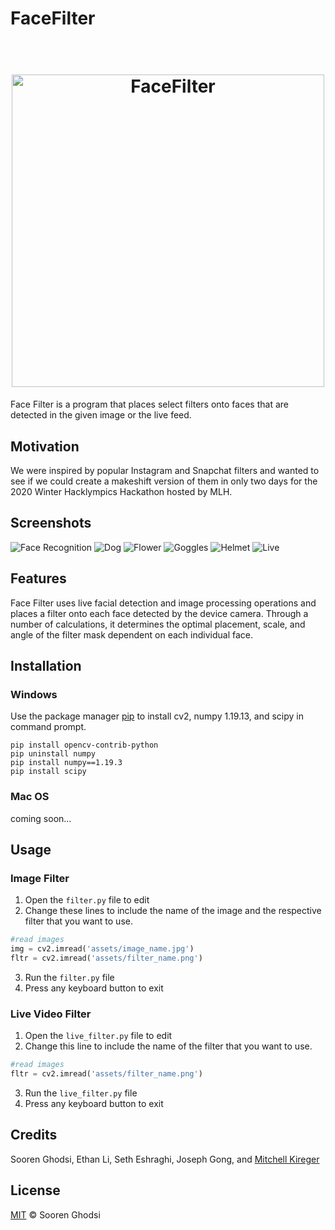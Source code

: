 # FaceFilter
<h1 align="center">
  <br>
  <img src="https://github.com/SoorenGhodsi/FaceFilter/blob/main/screenshots/Cover.jpg" alt="FaceFilter" width="500">
</h1>
Face Filter is a program that places select filters onto faces that are detected in the given image or the live feed.

## Motivation
We were inspired by popular Instagram and Snapchat filters and wanted to see if we could create a makeshift version of them in only two days for the 2020 Winter Hacklympics Hackathon hosted by MLH.

## Screenshots
![Face Recognition](https://github.com/SoorenGhodsi/FaceFilter/blob/main/screenshots/Face%20Recognition.jpg)
![Dog](https://github.com/SoorenGhodsi/FaceFilter/blob/main/screenshots/FIlter%201.jpg)
![Flower](https://github.com/SoorenGhodsi/FaceFilter/blob/main/screenshots/Flower%20Filter.jpg)
![Goggles](https://github.com/SoorenGhodsi/FaceFilter/blob/main/screenshots/Goggles%20Filter.jpg)
![Helmet](https://github.com/SoorenGhodsi/FaceFilter/blob/main/screenshots/Helmet%20Filter.jpg)
![Live](https://github.com/SoorenGhodsi/FaceFilter/blob/main/screenshots/Live%20Filter.jpg)


## Features
Face Filter uses live facial detection and image processing operations and places a filter onto each face detected by the device camera. Through a number of calculations, it determines the optimal placement, scale, and angle of the filter mask dependent on each individual face.

## Installation
### Windows
Use the package manager [pip](https://pip.pypa.io/en/stable/) to install cv2, numpy 1.19.13, and scipy in command prompt.
```
pip install opencv-contrib-python
pip uninstall numpy
pip install numpy==1.19.3
pip install scipy
```

### Mac OS
coming soon...

## Usage
### Image Filter
1. Open the `filter.py` file to edit
2. Change these lines to include the name of the image and the respective filter that you want to use.
```python
#read images
img = cv2.imread('assets/image_name.jpg')
fltr = cv2.imread('assets/filter_name.png')
``` 
3. Run the `filter.py` file
4. Press any keyboard button to exit

### Live Video Filter
1. Open the `live_filter.py` file to edit
2. Change this line to include the name of the filter that you want to use.
```python
#read images
fltr = cv2.imread('assets/filter_name.png')
``` 
3. Run the `live_filter.py` file
4. Press any keyboard button to exit

## Credits
Sooren Ghodsi, Ethan Li, Seth Eshraghi, Joseph Gong, and [Mitchell Kireger](https://mitchellkrieger.medium.com/)

## License
[MIT](https://choosealicense.com/licenses/mit/) © Sooren Ghodsi
